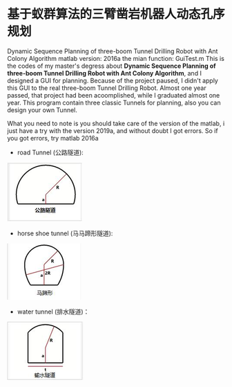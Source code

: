 # 基于蚁群算法的三臂凿岩机器人动态孔序规划 
Dynamic Sequence Planning of three-boom Tunnel Drilling Robot with Ant Colony Algorithm
matlab version: 2016a
the mian function: GuiTest.m
This is the codes of my master's degress about **Dynamic Sequence Planning of three-boom Tunnel Drilling Robot with Ant Colony Algorithm**, and I designed a GUI for planning. Because of the project paused, I didn't apply this GUI to the real three-boom Tunnel Drilling Robot. Almost one year passed, that project had been acoomplished, while I graduated almost one year.
This program contain three classic Tunnels for planning, also you can design your own Tunnel.

What you need to note is you should take care of the version of the matlab, i just have a try with the version 2019a, and without doubt I got errors. So if you got errors, try matlab 2016a


* road Tunnel (公路隧道):

![公路隧道](roadTunnel.jpg)

* horse shoe tunnel (马马蹄形隧道):

![马蹄形隧道](horseshoeTunnel.jpg)

* water tunnel (排水隧道)：

![排水隧道](waterTunnel.jpg)
